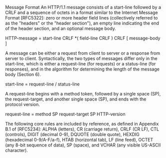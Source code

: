 Message Format
An HTTP/1.1 message consists of a start-line followed by a CRLF and a sequence of octets in a format similar to the Internet Message Format [RFC5322]: zero or more header field lines (collectively referred to as the "headers" or the "header section"), an empty line indicating the end of the header section, and an optional message body.

  HTTP-message   = start-line CRLF
                   *( field-line CRLF )
                   CRLF
                   [ message-body ]

A message can be either a request from client to server or a response from server to client. Syntactically, the two types of messages differ only in the start-line, which is either a request-line (for requests) or a status-line (for responses), and in the algorithm for determining the length of the message body (Section 6).

  start-line     = request-line / status-line

A request-line begins with a method token, followed by a single space (SP), the request-target, and another single space (SP), and ends with the protocol version.

  request-line   = method SP request-target SP HTTP-version

The following core rules are included by reference, as defined in Appendix B.1 of [RFC5234]: ALPHA (letters), CR (carriage return), CRLF (CR LF), CTL (controls), DIGIT (decimal 0-9), DQUOTE (double quote), HEXDIG (hexadecimal 0-9/A-F/a-f), HTAB (horizontal tab), LF (line feed), OCTET (any 8-bit sequence of data), SP (space), and VCHAR (any visible US-ASCII character).

